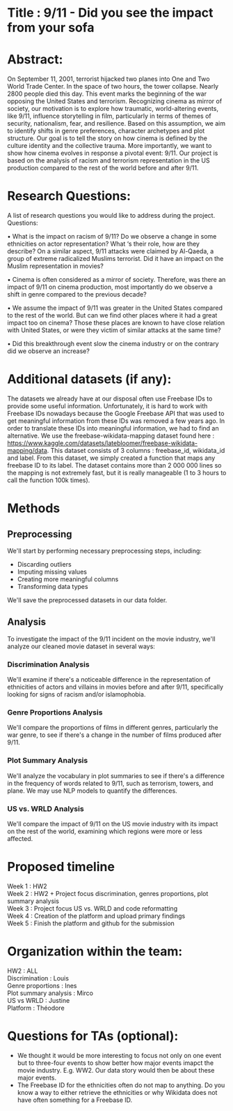 # Title : 9/11 - Did you see the impact from your sofa

# Abstract:

On September 11, 2001, terrorist hijacked two planes into One and Two World Trade Center. In the space of two hours, the tower collapse. Nearly 2800 people died this day. This event marks the beginning of the war opposing the United States and terrorism. Recognizing cinema as mirror of society, our motivation is to explore how traumatic, world-altering events, like 9/11, influence storytelling in film, particularly in terms of themes of security, nationalism, fear, and resilience. Based on this assumption, we aim to identify shifts in genre preferences, character archetypes and plot structure. Our goal is to tell the story on how cinema is defined by the culture identity and the collective trauma. More importantly, we want to show how cinema evolves in response a pivotal event: 9/11. 
Our project is based on the analysis of racism and terrorism representation in the US production compared to the rest of the world before and after 9/11. 

# Research Questions: 
A list of research questions you would like to address during the project.
Questions: 

•	What is the impact on racism of 9/11? Do we observe a change in some ethnicities on actor representation? What ‘s their role, how are they describe? On a similar aspect, 9/11 attacks were claimed by Al-Qaeda, a group of extreme radicalized Muslims terrorist. Did it have an impact on the Muslim representation in movies? 

•	Cinema is often considered as a mirror of society. Therefore, was there an impact of 9/11 on cinema production, most importantly do we observe a shift in genre compared to the previous decade?

•	We assume the impact of 9/11 was greater in the United States compared to the rest of the world. But can we find other places where it had a great impact too on cinema? Those these places are known to have close relation with United States, or were they victim of similar attacks at the same time? 

•	Did this breakthrough event slow the cinema industry or on the contrary did we observe an increase?


# Additional datasets (if any): 

The datasets we already have at our disposal often use Freebase IDs to provide some useful information. Unfortunately, it is hard to work with Freebase IDs nowadays because the Google Freebase API that was used to get meaningful information from these IDs was removed a few years ago. In order to translate these IDs into meaningful information, we had to find an alternative. We use the freebase-wikidata-mapping dataset found here : https://www.kaggle.com/datasets/latebloomer/freebase-wikidata-mapping/data. This dataset consists of 3 columns : freebase_id, wikidata_id and label. From this dataset, we simply created a function that maps any freebase ID to its label. The dataset contains more than 2 000 000 lines so the mapping is not extremely fast, but it is really manageable (1 to 3 hours to call the function 100k times).

# Methods

## Preprocessing 

We'll start by performing necessary preprocessing steps, including:

- Discarding outliers
- Imputing missing values
- Creating more meaningful columns
- Transforming data types

We'll save the preprocessed datasets in our data folder.

## Analysis 
To investigate the impact of the 9/11 incident on the movie industry, we'll analyze our cleaned movie dataset in several ways:

### Discrimination Analysis
We'll examine if there's a noticeable difference in the representation of ethnicities of actors and villains in movies before and after 9/11, specifically looking for signs of racism and/or islamophobia.

### Genre Proportions Analysis
We'll compare the proportions of films in different genres, particularly the war genre, to see if there's a change in the number of films produced after 9/11.

### Plot Summary Analysis
We'll analyze the vocabulary in plot summaries to see if there's a difference in the frequency of words related to 9/11, such as terrorism, towers, and plane. We may use NLP models to quantify the differences.

### US vs. WRLD Analysis
We'll compare the impact of 9/11 on the US movie industry with its impact on the rest of the world, examining which regions were more or less affected.

# Proposed timeline
Week 1 : HW2 <br>
Week 2 : HW2 + Project focus discrimination, genres proportions, plot summary analysis <br>
Week 3 : Project focus US vs. WRLD and code reformatting <br>
Week 4 : Creation of the platform and upload primary findings <br>
Week 5 : Finish the platform and github for the submission

# Organization within the team: 
HW2 : ALL <br>
Discrimination : Louis <br>
Genre proportions : Ines <br>
Plot summary analysis : Mirco <br>
US vs WRLD : Justine <br>
Platform : Théodore

# Questions for TAs (optional): 
- We thought it would be more interesting to focus not only on one event but to three-four events to show better how major events imapct the movie industry. E.g. WW2. Our data story would then be about these major events.
- The Freebase ID for the ethnicities often do not map to anything. Do you know a way to either retrieve the ethnicities or why Wikidata does not have often something for a Freebase ID.
